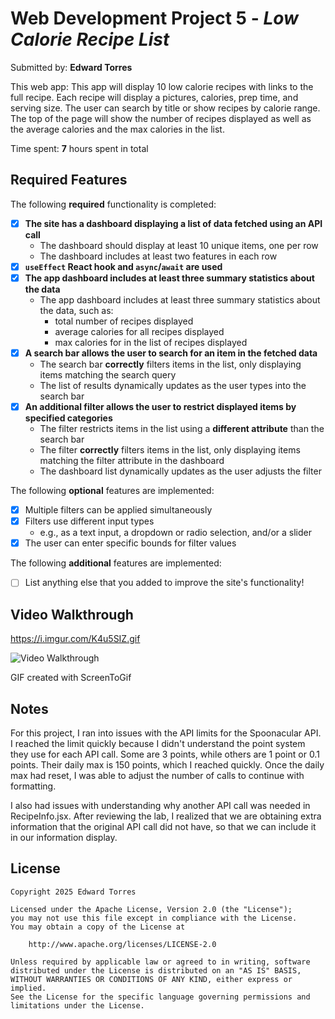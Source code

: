 # Web Development Project 5 - *Low Calorie Recipe List*

Submitted by: **Edward Torres**

This web app: This app will display 10 low calorie recipes with links to the full recipe. Each recipe will display a pictures, calories, prep time, and serving size. The user can search by title or show recipes by calorie range. The top of the page will show the number of recipes displayed as well as the average calories and the max calories in the list.

Time spent: **7** hours spent in total

## Required Features

The following **required** functionality is completed:

- [x] **The site has a dashboard displaying a list of data fetched using an API call**
  - The dashboard should display at least 10 unique items, one per row
  - The dashboard includes at least two features in each row
- [x] **`useEffect` React hook and `async`/`await` are used**
- [x] **The app dashboard includes at least three summary statistics about the data** 
  - The app dashboard includes at least three summary statistics about the data, such as:
    - total number of recipes displayed
    - average calories for all recipes displayed
    - max calories for in the list of recipes displayed
- [x] **A search bar allows the user to search for an item in the fetched data**
  - The search bar **correctly** filters items in the list, only displaying items matching the search query
  - The list of results dynamically updates as the user types into the search bar
- [x] **An additional filter allows the user to restrict displayed items by specified categories**
  - The filter restricts items in the list using a **different attribute** than the search bar 
  - The filter **correctly** filters items in the list, only displaying items matching the filter attribute in the dashboard
  - The dashboard list dynamically updates as the user adjusts the filter

The following **optional** features are implemented:

- [x] Multiple filters can be applied simultaneously
- [x] Filters use different input types
  - e.g., as a text input, a dropdown or radio selection, and/or a slider
- [x] The user can enter specific bounds for filter values

The following **additional** features are implemented:

* [ ] List anything else that you added to improve the site's functionality!

## Video Walkthrough

https://i.imgur.com/K4u5SIZ.gif

<img src='http://i.imgur.com/link/to/your/gif/file.gif' title='Video Walkthrough' width='' alt='Video Walkthrough' />

<!-- Replace this with whatever GIF tool you used! -->
GIF created with ScreenToGif  


## Notes

For this project, I ran into issues with the API limits for the Spoonacular API. I reached the limit quickly because I didn't understand the point system they use for each API call. Some are 3 points, while others are 1 point or 0.1 points. Their daily max is 150 points, which I reached quickly. Once the daily max had reset, I was able to adjust the number of calls to continue with formatting. 

I also had issues with understanding why another API call was needed in RecipeInfo.jsx. After reviewing the lab, I realized that we are obtaining extra information that the original API call did not have, so that we can include it in our information display.
 

## License

    Copyright 2025 Edward Torres

    Licensed under the Apache License, Version 2.0 (the "License");
    you may not use this file except in compliance with the License.
    You may obtain a copy of the License at

        http://www.apache.org/licenses/LICENSE-2.0

    Unless required by applicable law or agreed to in writing, software
    distributed under the License is distributed on an "AS IS" BASIS,
    WITHOUT WARRANTIES OR CONDITIONS OF ANY KIND, either express or implied.
    See the License for the specific language governing permissions and
    limitations under the License.